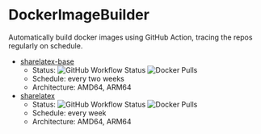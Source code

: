 # DockerImageBuilder
Automatically build docker images using GitHub Action, tracing the repos regularly on schedule.
- [sharelatex-base](https://hub.docker.com/r/liuyujie99/sharelatex-base) 
  - Status:
  ![GitHub Workflow Status](https://img.shields.io/github/workflow/status/ActionsTools/DockerImageBuilder/sharelatex-base)
  ![Docker Pulls](https://img.shields.io/docker/pulls/liuyujie99/sharelatex-base)
  - Schedule: every two weeks
  - Architecture: AMD64, ARM64
- [sharelatex](https://hub.docker.com/r/liuyujie99/sharelatex) 
  - Status:
  ![GitHub Workflow Status](https://img.shields.io/github/workflow/status/ActionsTools/DockerImageBuilder/sharelatex)
  ![Docker Pulls](https://img.shields.io/docker/pulls/liuyujie99/sharelatex)
  - Schedule: every week
  - Architecture: AMD64, ARM64

